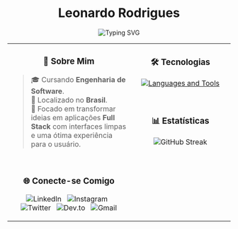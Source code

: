 <p align="center">
  <h1 align="center">Leonardo Rodrigues</h1>
</p>

<p align="center">
  <img src="https://readme-typing-svg.demolab.com?font=Roboto&weight=800&size=23&duration=2000&pause=1000&color=F7F7F7&background=1F00FF00&center=true&vCenter=true&width=500&lines=Code.;Create.;Innovate.;Full+Stack;Problem+Solver;Always+Learning" alt="Typing SVG" />
</p>

<table width="100%">
  <tr>
    <td width="55%" valign="top">
      <h3 align="center">📌 Sobre Mim</h3>
      <blockquote>
        <p>
          🎓 Cursando <b>Engenharia de Software</b>.<br>
          📍 Localizado no <b>Brasil</b>.<br>
          🎯 Focado em transformar ideias em aplicações <b>Full Stack</b> com interfaces limpas e uma ótima experiência para o usuário.
        </p>
      </blockquote>
      <br>
      <h3 align="center">🌐 Conecte-se Comigo</h3>
      <p align="center">
        <a href="https://linkedin.com/in/leonardo-rodrigues-617a78298" target="_blank" style="text-decoration: none;">
          <img src="https://skillicons.dev/icons?i=linkedin" alt="LinkedIn" />
        </a>&nbsp;
        <a href="https://www.instagram.com/leonard0_rodriguess" target="_blank" style="text-decoration: none;">
          <img src="https://skillicons.dev/icons?i=instagram" alt="Instagram" />
        </a>&nbsp;
        <a href="https://x.com/Leonardo_Rodri_" target="_blank" style="text-decoration: none;">
          <img src="https://skillicons.dev/icons?i=twitter" alt="Twitter" />
        </a>&nbsp;
        <a href="#" target="_blank" style="text-decoration: none;">
          <img src="https://skillicons.dev/icons?i=devto" alt="Dev.to" />
        </a>&nbsp;
        <a href="#" target="_blank" style="text-decoration: none;">
          <img src="https://skillicons.dev/icons?i=gmail" alt="Gmail" />
        </a>
      </p>
    </td>
    <td width="45%" valign="top">
      <h3 align="center">🛠️ Tecnologias</h3>
      <p align="center">
        <a href="https://skillicons.dev">
          <img src="https://skillicons.dev/icons?i=python,java,javascript,html,css,mongodb,flask,electron,figma,bash,git,vscode,postman&theme=dark&perline=7" alt="Languages and Tools" />
        </a>
      </p>
      <br>
      <h3 align="center">📊 Estatísticas</h3>
      <p align="center">
        <img src="https://github-readme-streak-stats.herokuapp.com/?user=lcrodriguess&theme=auto&hide_border=true&background=0D1117&fire=8A2BE2&ring=00BFFF&currStreakNum=FFFFFF" alt="GitHub Streak" />
      </p>
    </td>
  </tr>
</table>
